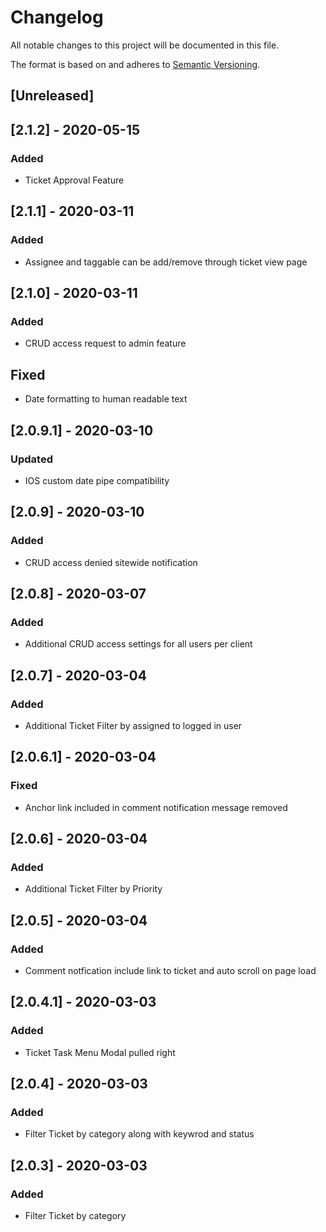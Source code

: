 # Changelog

All notable changes to this project will be documented in this file.

The format is based on and adheres to [Semantic Versioning](https://semver.org/spec/v2.0.0.html).

##  [Unreleased]

##  [2.1.2] - 2020-05-15
### Added
-   Ticket Approval Feature

##  [2.1.1] - 2020-03-11
### Added
-   Assignee and taggable can be add/remove through ticket view page

##  [2.1.0] - 2020-03-11
### Added
-   CRUD access request to admin feature
##  Fixed
-   Date formatting to human readable text

##  [2.0.9.1] - 2020-03-10
### Updated
- IOS custom date pipe compatibility

##  [2.0.9] - 2020-03-10
### Added
- CRUD access denied sitewide notification

##  [2.0.8] - 2020-03-07
### Added
- Additional CRUD access settings for all users per client

##  [2.0.7] - 2020-03-04

### Added
- Additional Ticket Filter by assigned to logged in user

##  [2.0.6.1] - 2020-03-04
### Fixed
-	Anchor link included  in comment notification message removed

##  [2.0.6] - 2020-03-04

### Added
- Additional Ticket Filter by  Priority

##  [2.0.5] - 2020-03-04

### Added
- Comment notfication include link to ticket and auto scroll on page load

##  [2.0.4.1] - 2020-03-03

### Added
- Ticket Task Menu Modal pulled right

##  [2.0.4] - 2020-03-03

### Added
-   Filter Ticket by category along with keywrod and status

## [2.0.3]  -   2020-03-03
###  Added
-   Filter Ticket by category


